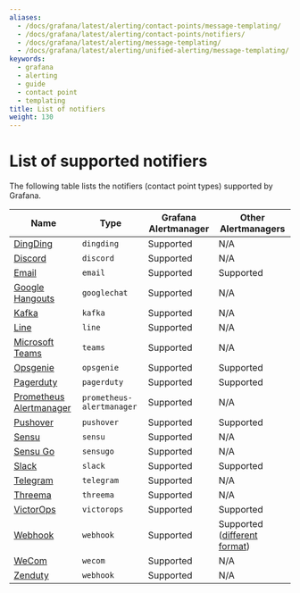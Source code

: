 ```yaml
---
aliases:
  - /docs/grafana/latest/alerting/contact-points/message-templating/
  - /docs/grafana/latest/alerting/contact-points/notifiers/
  - /docs/grafana/latest/alerting/message-templating/
  - /docs/grafana/latest/alerting/unified-alerting/message-templating/
keywords:
  - grafana
  - alerting
  - guide
  - contact point
  - templating
title: List of notifiers
weight: 130
---
```


# List of supported notifiers

The following table lists the notifiers (contact point types) supported by Grafana.

| Name                                            | Type                      | Grafana Alertmanager | Other Alertmanagers                                                                                      |
| ---------------------------------------------   | ------------------------- | -------------------- | -------------------------------------------------------------------------------------------------------- |
| [DingDing](https://www.dingtalk.com/en)         | `dingding`                | Supported            | N/A                                                                                                      |
| [Discord](https://discord.com/)                 | `discord`                 | Supported            | N/A                                                                                                      |
| [Email](#email)                                 | `email`                   | Supported            | Supported                                                                                                |
| [Google Hangouts](https://hangouts.google.com/) | `googlechat`              | Supported            | N/A                                                                                                      |
| [Kafka](https://kafka.apache.org/)              | `kafka`                   | Supported            | N/A                                                                                                      |
| [Line](https://line.me/en/)                     | `line`                    | Supported            | N/A                                                                                                      |
| [Microsoft Teams](https://teams.microsoft.com/) | `teams`                   | Supported            | N/A                                                                                                      |
| [Opsgenie](https://atlassian.com/opsgenie/)     | `opsgenie`                | Supported            | Supported                                                                                                |
| [Pagerduty](https://www.pagerduty.com/)         | `pagerduty`               | Supported            | Supported                                                                                                |
| [Prometheus Alertmanager](https://prometheus.io)| `prometheus-alertmanager` | Supported            | N/A                                                                                                      |
| [Pushover](https://pushover.net/)               | `pushover`                | Supported            | Supported                                                                                                |
| [Sensu](https://sensu.io/)                      | `sensu`                   | Supported            | N/A                                                                                                      |
| [Sensu Go](https://docs.sensu.io/sensu-go/)     | `sensugo`                 | Supported            | N/A                                                                                                      |
| [Slack](https://slack.com/)                     | `slack`                   | Supported            | Supported                                                                                                |
| [Telegram](https://telegram.org/)               | `telegram`                | Supported            | N/A                                                                                                      |
| [Threema](https://threema.ch/)                  | `threema`                 | Supported            | N/A                                                                                                      |
| [VictorOps](https://help.victorops.com/)        | `victorops`               | Supported            | Supported                                                                                                |
| [Webhook](#webhook)                             | `webhook`                 | Supported            | Supported ([different format](https://prometheus.io/docs/alerting/latest/configuration/#webhook_config)) |
| [WeCom](#wecom)                                 | `wecom`                   | Supported            | N/A                                                                                                      |
| [Zenduty](https://www.zenduty.com/)             | `webhook`                 | Supported            | N/A                                                                                                      |
